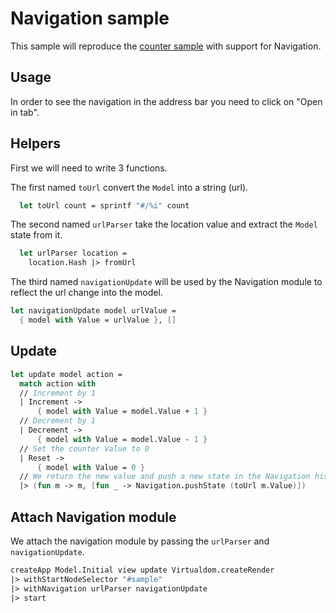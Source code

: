 # Navigation sample

This sample will reproduce the [counter sample](#/sample/counter?height=300) with support for Navigation.

## Usage

In order to see the navigation in the address bar you need to click on "Open in tab".

## Helpers

First we will need to write 3 functions.

The first named `toUrl` convert the `Model` into a string (url).

```fsharp
  let toUrl count = sprintf "#/%i" count
```

The second named `urlParser` take the location value and extract the `Model` state from it.

```fsharp
  let urlParser location = 
    location.Hash |> fromUrl
```

The third named `navigationUpdate` will be used by the Navigation module to reflect the url change into the model.

```fsharp
let navigationUpdate model urlValue =  
  { model with Value = urlValue }, []
```

## Update

```fsharp
let update model action =
  match action with
  // Increment by 1
  | Increment ->
      { model with Value = model.Value + 1 }
  // Decrement by 1
  | Decrement ->
      { model with Value = model.Value - 1 }
  // Set the counter Value to 0
  | Reset ->
      { model with Value = 0 }
  // We return the new value and push a new state in the Navigation history
  |> (fun m -> m, [fun _ -> Navigation.pushState (toUrl m.Value)])
```

## Attach Navigation module

We attach the navigation module by passing the `urlParser` and `navigationUpdate`.

```fsharp
createApp Model.Initial view update Virtualdom.createRender
|> withStartNodeSelector "#sample"
|> withNavigation urlParser navigationUpdate
|> start
```